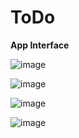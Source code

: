 # ToDo
**App Interface**

![image](https://github.com/souvikm3/ToDo/assets/101663548/d8d76136-7864-41f7-8a27-888570bf6008)

![image](https://github.com/souvikm3/ToDo/assets/101663548/ab3413a9-25f1-4b7e-a99e-1bc6e5bae593)

![image](https://github.com/souvikm3/ToDo/assets/101663548/bb181162-db1a-4736-a085-65a035b6e8c3)

![image](https://github.com/souvikm3/ToDo/assets/101663548/1bcdc48a-630c-4e83-bec3-81ecc332960d)



